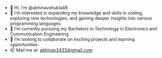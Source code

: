 - 👋 Hi, I’m @abhinavshukla48
- 👀 I’m interested in expanding my knowledge and skills in coding, exploring new technologies, and gaining deeper insights into various programming languages.
- 🌱 I’m currently pursuing my Bachelors in Technology in Electronics and Communication Engineering
- 💞️ I’m looking to collaborate on exciting projects and learning opportunities.
- 📫 Mail me at: abhinav2433@gmail.com

<!---
abhinavshukla48/abhinavshukla48 is a ✨ special ✨ repository because its `README.md` (this file) appears on your GitHub profile.
You can click the Preview link to take a look at your changes.
--->
